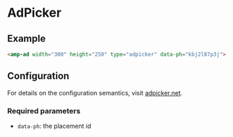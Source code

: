<!---
Copyright 2018 The AMP HTML Authors. All Rights Reserved.

Licensed under the Apache License, Version 2.0 (the "License");
you may not use this file except in compliance with the License.
You may obtain a copy of the License at

      http://www.apache.org/licenses/LICENSE-2.0

Unless required by applicable law o
r agreed to in writing, software
distributed under the License is distributed on an "AS-IS" BASIS,
WITHOUT WARRANTIES OR CONDITIONS OF ANY KIND, either express or implied.
See the License for the specific language governing permissions and
limitations under the License.
-->

# AdPicker

## Example

```html
<amp-ad width="300" height="250" type="adpicker" data-ph="kbj2l87p3j"> </amp-ad>
```

## Configuration

For details on the configuration semantics, visit [adpicker.net](https://adpicker.net).

### Required parameters

-   `data-ph`: the placement id
